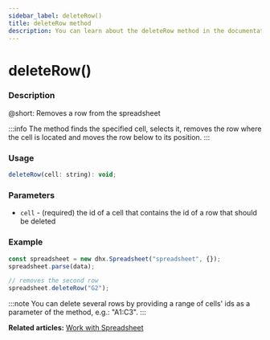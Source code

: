 ```yaml
---
sidebar_label: deleteRow()
title: deleteRow method
description: You can learn about the deleteRow method in the documentation of the DHTMLX JavaScript Spreadsheet library. Browse developer guides and API reference, try out code examples and live demos, and download a free 30-day evaluation version of DHTMLX Spreadsheet.
---
```


# deleteRow()

### Description

@short: Removes a row from the spreadsheet

:::info
The method finds the specified cell, selects it, removes the row where the cell is located and moves the row below to its position.
:::

### Usage

~~~jsx
deleteRow(cell: string): void;
~~~

### Parameters

- `cell` - (required) the id of a cell that contains the id of a row that should be deleted

### Example

~~~jsx {5}
const spreadsheet = new dhx.Spreadsheet("spreadsheet", {});
spreadsheet.parse(data);

// removes the second row
spreadsheet.deleteRow("G2");
~~~

:::note
You can delete several rows by providing a range of cells' ids as a parameter of the method, e.g.: "A1:C3".
:::

**Related articles:** [Work with Spreadsheet](working_with_ssheet.md#addingremoving-rows-and-columns)
